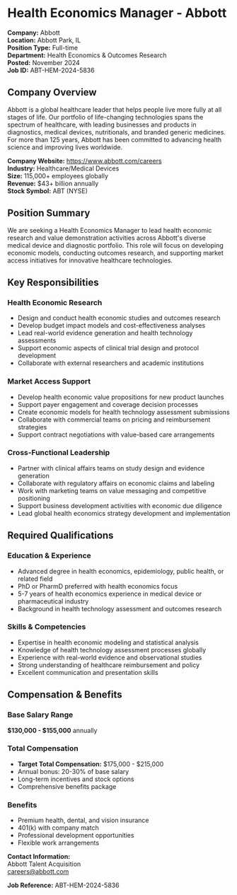 # Health Economics Manager - Abbott

**Company:** Abbott  
**Location:** Abbott Park, IL  
**Position Type:** Full-time  
**Department:** Health Economics & Outcomes Research  
**Posted:** November 2024  
**Job ID:** ABT-HEM-2024-5836  

## Company Overview

Abbott is a global healthcare leader that helps people live more fully at all stages of life. Our portfolio of life-changing technologies spans the spectrum of healthcare, with leading businesses and products in diagnostics, medical devices, nutritionals, and branded generic medicines. For more than 125 years, Abbott has been committed to advancing health science and improving lives worldwide.

**Company Website:** https://www.abbott.com/careers  
**Industry:** Healthcare/Medical Devices  
**Size:** 115,000+ employees globally  
**Revenue:** $43+ billion annually  
**Stock Symbol:** ABT (NYSE)  

## Position Summary

We are seeking a Health Economics Manager to lead health economic research and value demonstration activities across Abbott's diverse medical device and diagnostic portfolio. This role will focus on developing economic models, conducting outcomes research, and supporting market access initiatives for innovative healthcare technologies.

## Key Responsibilities

### Health Economic Research
- Design and conduct health economic studies and outcomes research
- Develop budget impact models and cost-effectiveness analyses
- Lead real-world evidence generation and health technology assessments
- Support economic aspects of clinical trial design and protocol development
- Collaborate with external researchers and academic institutions

### Market Access Support
- Develop health economic value propositions for new product launches
- Support payer engagement and coverage decision processes
- Create economic models for health technology assessment submissions
- Collaborate with commercial teams on pricing and reimbursement strategies
- Support contract negotiations with value-based care arrangements

### Cross-Functional Leadership
- Partner with clinical affairs teams on study design and evidence generation
- Collaborate with regulatory affairs on economic claims and labeling
- Work with marketing teams on value messaging and competitive positioning
- Support business development activities with economic due diligence
- Lead global health economics strategy development and implementation

## Required Qualifications

### Education & Experience
- Advanced degree in health economics, epidemiology, public health, or related field
- PhD or PharmD preferred with health economics focus
- 5-7 years of health economics experience in medical device or pharmaceutical industry
- Background in health technology assessment and outcomes research

### Skills & Competencies
- Expertise in health economic modeling and statistical analysis
- Knowledge of health technology assessment processes globally
- Experience with real-world evidence and observational studies
- Strong understanding of healthcare reimbursement and policy
- Excellent communication and presentation skills

## Compensation & Benefits

### Base Salary Range
**$130,000 - $155,000** annually

### Total Compensation
- **Target Total Compensation:** $175,000 - $215,000
- Annual bonus: 20-30% of base salary
- Long-term incentives and stock options
- Comprehensive benefits package

### Benefits
- Premium health, dental, and vision insurance
- 401(k) with company match
- Professional development opportunities
- Flexible work arrangements

**Contact Information:**  
Abbott Talent Acquisition  
careers@abbott.com  

**Job Reference:** ABT-HEM-2024-5836